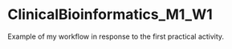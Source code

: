 # ClinicalBioinformatics_M1_W1
Example of my workflow in response to the first practical activity. 
